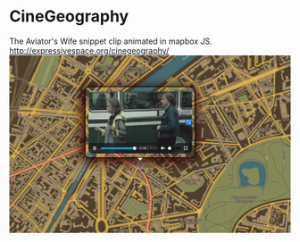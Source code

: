 # CineGeography
The Aviator's Wife snippet clip animated in mapbox JS. 
http://expressivespace.org/cinegeography/
![](images/Aviator'sWife.png)
